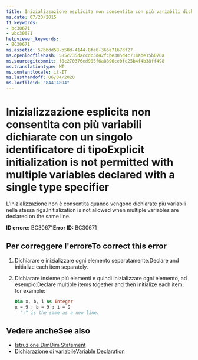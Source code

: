 ```yaml
---
title: Inizializzazione esplicita non consentita con più variabili dichiarate con un singolo identificatore di tipo
ms.date: 07/20/2015
f1_keywords:
- bc30671
- vbc30671
helpviewer_keywords:
- BC30671
ms.assetid: 57bbdd58-b58d-4144-8fa6-366a7167df27
ms.openlocfilehash: 585c735daccdc3d42fcbe305d4c714abe15b070a
ms.sourcegitcommit: f8c270376ed905f6a8896ce0fe25b4f4b38ff498
ms.translationtype: MT
ms.contentlocale: it-IT
ms.lasthandoff: 06/04/2020
ms.locfileid: "84414894"
---
```

# <a name="explicit-initialization-is-not-permitted-with-multiple-variables-declared-with-a-single-type-specifier"></a><span data-ttu-id="f8094-102">Inizializzazione esplicita non consentita con più variabili dichiarate con un singolo identificatore di tipo</span><span class="sxs-lookup"><span data-stu-id="f8094-102">Explicit initialization is not permitted with multiple variables declared with a single type specifier</span></span>

<span data-ttu-id="f8094-103">L'inizializzazione non è consentita quando vengono dichiarate più variabili nella stessa riga.</span><span class="sxs-lookup"><span data-stu-id="f8094-103">Initialization is not allowed when multiple variables are declared on the same line.</span></span>

<span data-ttu-id="f8094-104">**ID errore:** BC30671</span><span class="sxs-lookup"><span data-stu-id="f8094-104">**Error ID:** BC30671</span></span>

## <a name="to-correct-this-error"></a><span data-ttu-id="f8094-105">Per correggere l'errore</span><span class="sxs-lookup"><span data-stu-id="f8094-105">To correct this error</span></span>

1. <span data-ttu-id="f8094-106">Dichiarare e inizializzare ogni elemento separatamente.</span><span class="sxs-lookup"><span data-stu-id="f8094-106">Declare and initialize each item separately.</span></span>

2. <span data-ttu-id="f8094-107">Dichiarare insieme più elementi e quindi inizializzare ogni elemento, ad esempio:</span><span class="sxs-lookup"><span data-stu-id="f8094-107">Declare multiple items together and then initialize each item; for example:</span></span>

    ```vb
    Dim x, b, i As Integer
    x = 9 : b = 9 : i = 9
    ' ":" is the same as a new line.
    ```

## <a name="see-also"></a><span data-ttu-id="f8094-108">Vedere anche</span><span class="sxs-lookup"><span data-stu-id="f8094-108">See also</span></span>

- [<span data-ttu-id="f8094-109">Istruzione Dim</span><span class="sxs-lookup"><span data-stu-id="f8094-109">Dim Statement</span></span>](../language-reference/statements/dim-statement.md)
- [<span data-ttu-id="f8094-110">Dichiarazione di variabile</span><span class="sxs-lookup"><span data-stu-id="f8094-110">Variable Declaration</span></span>](../programming-guide/language-features/variables/variable-declaration.md)
